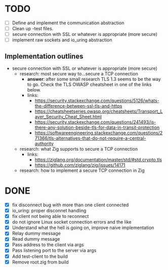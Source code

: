 # TODO

- [ ] Define and implement the communication abstraction
- [ ] Clean up -test files.
- [ ] secure connection with SSL or whatever is appropriate (more secure)
- [ ] implement raw sockets and io_uring abstraction

## Implementation outlines

- secure connection with SSL or whatever is appropriate (more secure)
    - research: most secure way to...secure a TCP connection
        - **answer**: after some small research TLS 1.3 seems to be the way to go. Check the TLS OWASP cheatsheet in one of the links below.
        - links:
            - https://security.stackexchange.com/questions/5126/whats-the-difference-between-ssl-tls-and-https
            - https://cheatsheetseries.owasp.org/cheatsheets/Transport_Layer_Security_Cheat_Sheet.html
            - https://security.stackexchange.com/questions/241493/is-there-any-solution-beside-tls-for-data-in-transit-protection
            - https://softwareengineering.stackexchange.com/questions/271366/tls-alternatives-that-do-not-require-a-central-authority
    - research: what Zig supports to secure a TCP connection
        - links:
            - https://ziglang.org/documentation/master/std/#std.crypto.tls
            - https://github.com/ziglang/zig/issues/14171
    - research: how to implement a secure TCP connection in Zig

# DONE

- [x] fix disconnect bug with more than one client connected
- [x] io_uring: proper disconnet handling
- [x] fix client not being able to reconnect
- [x] do not ignore Linux socket connection errors and the like
- [x] Understand what the hell is going on, improve naive implementation
- [x] Relay dummy message
- [x] Read dummy message
- [x] Pass address to the client via args
- [x] Pass listening port to the server via args
- [x] Add test-client to the build
- [x] Remove root.zig from build
